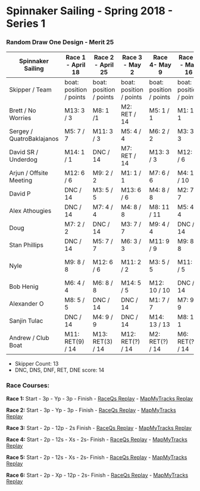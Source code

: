 # Spinnaker Sailing - Spring 2018 - Series 1
### Random Draw One Design - Merit 25

| Spinnaker Sailing | Race 1 - April 18 | Race 2 - April 25 | Race 3 - May 2 | Race 4- May 9 | Race 5 - May 16 | Race 6 - May 23 | Series Points | Final Series Points |
| --- | --- | --- | --- | --- | --- | --- | --- | --- |
| Skipper / Team    | boat: position / points | boat: position / points | boat: position / points | boat: position / points | boat: position / points | boat: position / points | | Best 4 Races |
| Brett / No Worries | M13: 3 / 3 | M8: 1 /1 | M2: RET / 14 | M5: 1 / 1 | M1: 1 / 1 | DNC / 14| 34 | 6 |
| Sergey / QuatroBaklajanos | M5: 7 / 7 | M11: 3 / 3 | M5: 4 / 4 | M6: 2 / 2 | M3: 3 / 3 | M2: 2 / 2 | 21 | 10 |
| David SR / Underdog | M14: 1 / 1 | DNC / 14 | M7: RET / 14 | M13: 3 / 3 | M12: 6 / 6 | M1: 1 / 1 | 39 | 11 |
| Arjun / Offsite Meeting | M12: 6 / 6 | M9: 2 / 2 | M1: 1 / 1 | M7: 6 / 6 | M4: 10 / 10 | M6: 4 / 4 | 29 | 13 |
| David P | DNC / 14 | M3: 5 / 5 | M13: 6 / 6 | M4: 8 / 8 | M2: 7 / 7 | M8: 3 / 3 | 43 | 21 |
| Alex Athougies | DNC / 14 | M7: 4 / 4 | M4: 8 / 8 | M8: 11 / 11 | M5: 4 / 4 | M13: 5 / 5 | 46 | 21 |
| Doug | M7: 2 / 2 | DNC / 14 | M3: 7 / 7 | M9: 4 / 4 | DNC / 14 | M4: 9 / 9 | 50 | 22 |
| Stan Phillips | DNC / 14 | M5: 7 / 7 | M6: 3 / 3 | M11: 9 / 9 | M9: 8 / 8 | M5: 6 / 6 | 47 | 24 |
| Nyle | M9: 8 / 8 | M12: 6 / 6 | M11: 2 / 2 | M3: 5 / 5 | M11: 5 / 5 | M7: DNE / 14 | 40 | 26 |
| Bob Henig | M6: 4 / 4 | M6: 8 / 8 | M14: 5 / 5 | M12: 10 / 10 | DNC / 14 | DNC / 14| 55 | 27 |
| Alexander O | M8: 5 / 5 | DNC / 14 | DNC / 14 | M1: 7 / 7 | M7: 9 / 9 | M11: 8 / 8 | 57 | 29 |
| Sanjin Tulac | DNC / 14 | M4: 9 / 9 | DNC / 14 | M14: 13 / 13 | M8: 1 / 1 | M12: 7 / 7 | 58 | 30 |
| Andrew / Club Boat | M11: RET(9) / 14 | M13: RET(3) / 14 | M12: RET(?) / 14 | M2: RET(?) / 14| M6: RET(?) / 14 | DNC / 14 | 84 | 56 |

* Skipper Count: 13
* DNC, DNS, DNF, RET, DNE score: 14


### Race Courses:
**Race 1:** Start - 3p - Yp - 3p - Finish - [RaceQs Replay](http://raceqs.com/regattas/63047?eventId=67661) - [MapMyTracks Replay](http://www.mapmytracks.com/explore/activity/2789618)

**Race 2:** Start - 3p - Yp - 3p - Finish - [RaceQs Replay](http://raceqs.com/regattas/63047?eventId=67662) - [MapMyTracks Replay](http://www.mapmytracks.com/explore/activity/2797754)

**Race 3:** Start - 2p - 12p - 2s Finish - [RaceQs Replay](http://raceqs.com/regattas/63047?eventId=67663) - [MapMyTracks Replay](http://www.mapmytracks.com/explore/activity/2807558)

**Race 4:** Start - 2p - 12s - Xs - 2s- Finish - [RaceQs Replay](http://raceqs.com/regattas/63047?eventId=67664) - [MapMyTracks Replay](http://www.mapmytracks.com/explore/activity/2817818)

**Race 5:** Start - 2p - 12s - Xs - 2s- Finish - [RaceQs Replay](http://raceqs.com/regattas/63047?eventId=67665) - [MapMyTracks Replay](http://www.mapmytracks.com/explore/activity/2827917)

**Race 6:** Start - 2p - Xp - 12p - 2s- Finish - [RaceQs Replay](http://raceqs.com/regattas/63047?eventId=67665) - [MapMyTracks Replay](http://www.mapmytracks.com/explore/activity/2838170)

